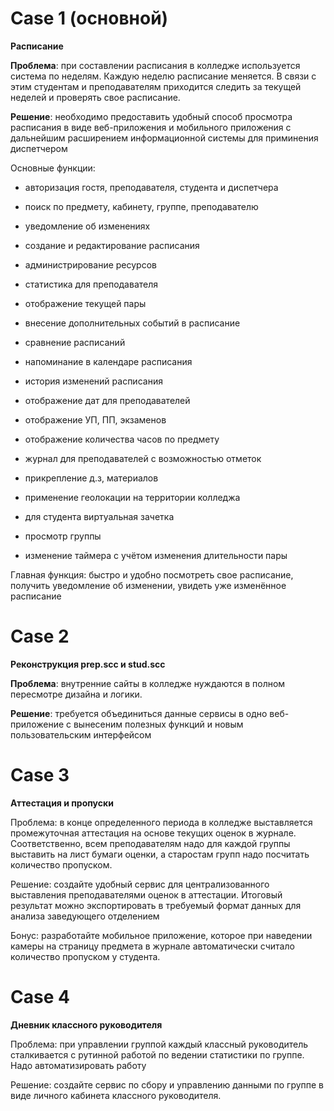 # Case 1 (основной)

**Расписание**

**Проблема**: при составлении расписания в колледже используется система по неделям.
Каждую неделю расписание меняется. В связи с этим студентам и преподавателям приходится следить за текущей неделей
и проверять свое расписание. 


**Решение**: необходимо предоставить удобный способ просмотра расписания в виде веб-приложения и мобильного приложения с дальнейшим
расширением информационной системы для приминения диспетчером

Основные функции:

- авторизация гостя, преподавателя, студента и диспетчера
- поиск по предмету, кабинету, группе, преподавателю
- уведомление об изменениях
- создание и редактирование расписания
- администрирование ресурсов
- статистика для преподавателя
- отображение текущей пары
- внесение дополнительных событий в расписание
- сравнение расписаний
- напоминание в календаре расписания
- история изменений расписания
- отображение дат для преподавателей
- отображение УП, ПП, экзаменов
- отображение количества часов по предмету
- журнал для преподавателей с возможностью отметок
- прикрепление д.з, материалов
- применение геолокации на территории колледжа
- для студента виртуальная зачетка
- просмотр группы

- изменение таймера с учётом изменения длительности пары

Главная функция: быстро и удобно посмотреть свое расписание, получить уведомление об изменении, увидеть уже изменённое расписание



# Case 2

**Реконструкция prep.scc и stud.scc**

**Проблема**: внутренние сайты в колледже нуждаются в полном пересмотре дизайна и логики.

**Решение**: требуется объединиться данные сервисы в одно веб-приложение с вынесеним полезных функций и новым пользовательским интерфейсом


# Case 3

**Аттестация и пропуски**

Проблема: в конце определенного периода в колледже выставляется промежуточная аттестация на основе текущих оценок в журнале.
Соответственно, всем преподавателям надо для каждой группы выставить на лист бумаги оценки, а старостам групп надо посчитать
количество пропуском.

Решение: создайте удобный сервис для централизованного выставления преподавателями оценок в аттестации. Итоговый результат
можно экспортировать в требуемый формат данных для анализа заведующего отделением

Бонус: разработайте мобильное приложение, которое при наведении камеры на страницу предмета в журнале автоматически считало
количество пропуском у студента.


# Case 4

**Дневник классного руководителя**


Проблема: при управлении группой каждый классный руководитель сталкивается с рутинной работой по ведении статистики по
группе. Надо автоматизировать работу


Решение: создайте сервис по сбору и управлению данными по группе в виде личного кабинета классного руководителя.